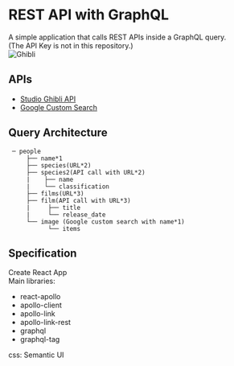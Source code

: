 # REST API with GraphQL
A simple application that calls REST APIs inside a GraphQL query.<br/>
(The API Key is not in this repository.)<br/>
![Ghibli](https://user-images.githubusercontent.com/33141219/60302968-12ff4800-98ea-11e9-81ce-f973da4e4683.png)


## APIs
- [Studio Ghibli API](https://ghibliapi.herokuapp.com)
- [Google Custom Search](https://developers.google.com/custom-search)
                  
		   
## Query Architecture

     ─ people
         ├── name*1
         ├── species(URL*2)
         ├── species2(API call with URL*2)
         |    ├── name
         |    └── classification
         ├── films(URL*3)
         ├── film(API call with URL*3)
         |     ├── title
         |     └── release_date
         └── image (Google custom search with name*1)
               └── items


## Specification
Create React App<br/>
Main libraries:
- react-apollo
- apollo-client
- apollo-link
- apollo-link-rest
- graphql
- graphql-tag<br />

css: Semantic UI
